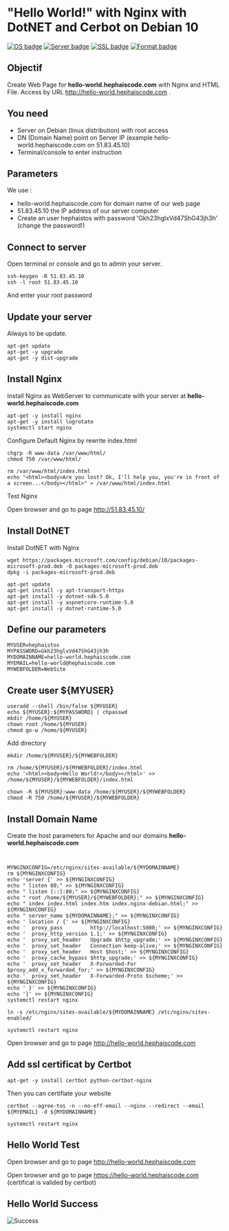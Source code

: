# "Hello World!" with Nginx with DotNET and Cerbot on Debian 10

[![OS badge](https://img.shields.io/badge/OS-Debian-red.svg)](https://www.debian.org)
[![Server badge](https://img.shields.io/badge/Server-Nginx-blue.svg)](https://www.nginx.com)
[![SSL badge](https://img.shields.io/badge/SSL-certbot-blue.svg)](https://certbot.eff.org)
[![Format badge](https://img.shields.io/badge/Format-HTML-green.svg)](https://lyty.dev/html/index.html)

## Objectif 

Create Web Page for **hello-world.hephaiscode.com** with Nginx and HTML File. Access by URL  http://hello-world.hephaiscode.com .

## You need

- Server on Debian (linux distribution) with root access
- DN (Domain Name) point on Server IP (example hello-world.hephaiscode.com on 51.83.45.10)
- Terminal/console to enter instruction

## Parameters

We use :
 - hello-world.hephaiscode.com for domain name of our web page
 - 51.83.45.10 the IP address of our server computer
 - Create an user hephaistos with password 'Gkh23hglxVd47ShG43jh3h' (change the password!)
 
 
## Connect to server 

Open terminal or console and go to admin your server.

```
ssh-keygen -R 51.83.45.10
ssh -l root 51.83.45.10 
```

And enter your root password 

## Update your server

Always to be update.

```
apt-get update
apt-get -y upgrade
apt-get -y dist-upgrade

```

## Install Nginx

Install Nginx as WebServer to communicate with your server at **hello-world.hephaiscode.com**

```
apt-get -y install nginx
apt-get -y install logrotate
systemctl start nginx
```

Configure Default Nginx by rewrite index.html

```
chgrp -R www-data /var/www/html/
chmod 750 /var/www/html/

rm /var/www/html/index.html
echo "<html><body>Are you lost? Ok, I'll help you, you're in front of a screen...</body></html>" > /var/www/html/index.html

```

Test Nginx 

Open browser and go to page http://51.83.45.10/

## Install DotNET

Install DotNET with Nginx

```
wget https://packages.microsoft.com/config/debian/10/packages-microsoft-prod.deb -O packages-microsoft-prod.deb
dpkg -i packages-microsoft-prod.deb

apt-get update
apt-get install -y apt-transport-https
apt-get install -y dotnet-sdk-5.0
apt-get install -y aspnetcore-runtime-5.0
apt-get install -y dotnet-runtime-5.0

```

 ## Define our parameters
 
 ```
 MYUSER=hephaistos
 MYPASSWORD=Gkh23hglxVd47ShG43jh3h
 MYDOMAINNAME=hello-world.hephaiscode.com
 MYEMAIL=hello-world@hephaiscode.com
 MYWEBFOLDER=WebSite
 ```
 
 ## Create user ${MYUSER}
 
 ```
useradd --shell /bin/false ${MYUSER}
echo ${MYUSER}:${MYPASSWORD} | chpasswd
mkdir /home/${MYUSER}
chown root /home/${MYUSER}
chmod go-w /home/${MYUSER}

```

Add directory

```
mkdir /home/${MYUSER}/${MYWEBFOLDER}

rm /home/${MYUSER}/${MYWEBFOLDER}/index.html
echo '<html><body>Hello World!</body></html>' >> /home/${MYUSER}/${MYWEBFOLDER}/index.html

chown -R ${MYUSER}:www-data /home/${MYUSER}/${MYWEBFOLDER}
chmod -R 750 /home/${MYUSER}/${MYWEBFOLDER}
```

## Install Domain Name

Create the host parameters for Apache and our domains **hello-world.hephaiscode.com**

```


MYNGINXCONFIG=/etc/nginx/sites-available/${MYDOMAINNAME}
rm ${MYNGINXCONFIG}
echo 'server {' >> ${MYNGINXCONFIG}
echo " listen 80;" >> ${MYNGINXCONFIG}
echo " listen [::]:80;" >> ${MYNGINXCONFIG}
echo " root /home/${MYUSER}/${MYWEBFOLDER};" >> ${MYNGINXCONFIG}
echo " index index.html index.htm index.nginx-debian.html;" >> ${MYNGINXCONFIG}
echo " server_name ${MYDOMAINNAME};" >> ${MYNGINXCONFIG}
echo ' location / {' >> ${MYNGINXCONFIG}
echo '  proxy_pass         http://localhost:5000;' >> ${MYNGINXCONFIG}
echo '  proxy_http_version 1.1;' >> ${MYNGINXCONFIG}
echo '  proxy_set_header   Upgrade $http_upgrade;' >> ${MYNGINXCONFIG}
echo '  proxy_set_header   Connection keep-alive;' >> ${MYNGINXCONFIG}
echo '  proxy_set_header   Host $host;' >> ${MYNGINXCONFIG}
echo '  proxy_cache_bypass $http_upgrade;' >> ${MYNGINXCONFIG}
echo '  proxy_set_header   X-Forwarded-For $proxy_add_x_forwarded_for;' >> ${MYNGINXCONFIG}
echo '  proxy_set_header   X-Forwarded-Proto $scheme;' >> ${MYNGINXCONFIG}
echo ' }' >> ${MYNGINXCONFIG}
echo '}' >> ${MYNGINXCONFIG}
systemctl restart nginx

ln -s /etc/nginx/sites-available/${MYDOMAINNAME} /etc/nginx/sites-enabled/

systemctl restart nginx

```


Open browser and go to page http://hello-world.hephaiscode.com 

## Add ssl certificat by Certbot

```
apt-get -y install certbot python-certbot-nginx
```

Then you can certifiate your website 

```
certbot --agree-tos -n --no-eff-email --nginx --redirect --email ${MYEMAIL} -d ${MYDOMAINNAME}

systemctl restart nginx

```

## Hello World Test

Open browser and go to page http://hello-world.hephaiscode.com 

Open browser and go to page https://hello-world.hephaiscode.com (certificat is valided by certbot)

## Hello World Success

![Success](https://img.shields.io/badge/Hello%20World-OK-Green.svg)
